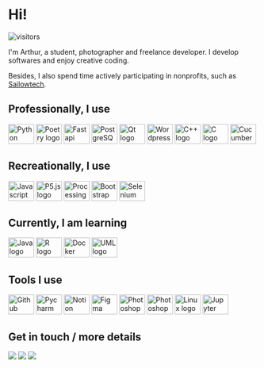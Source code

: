 <!-- Inspired by : https://github.com/benphelps/benphelps -->

# Hi!

![visitors](https://visitor-badge.laobi.icu/badge?page_id=Arthur2479.Arthur2479&left_color=%231b708a&right_color=%232fb4b6&left_text=Visitors%20since%2020/09/2024)

I'm Arthur, a student, photographer and freelance developer. I develop softwares and enjoy creative coding.

Besides, I also spend time actively participating in nonprofits, such as [Sailowtech](https://github.com/Sailowtech).

## Professionally, I use

<div>
<img src="https://cdn.jsdelivr.net/gh/devicons/devicon@latest/icons/python/python-original.svg" height="40" width="52" alt="Python logo" />
<img src="https://cdn.jsdelivr.net/gh/devicons/devicon@latest/icons/poetry/poetry-original.svg" height="40" width="52" alt ="Poetry logo" />
<img src="https://cdn.jsdelivr.net/gh/devicons/devicon@latest/icons/fastapi/fastapi-original.svg" height="40" width="52" alt ="Fastapi logo" />
<img src="https://cdn.jsdelivr.net/gh/devicons/devicon@latest/icons/postgresql/postgresql-original.svg" height="40" width="52" alt ="PostgreSQL logo" />
<img src="https://cdn.jsdelivr.net/gh/devicons/devicon@latest/icons/qt/qt-original.svg" height="40" width="52" alt ="Qt logo" />
<img src="https://cdn.jsdelivr.net/gh/devicons/devicon@latest/icons/wordpress/wordpress-plain.svg" height="40" width="52" alt ="Wordpress logo" />
<img src="https://cdn.jsdelivr.net/gh/devicons/devicon@latest/icons/cplusplus/cplusplus-original.svg" height="40" width="52" alt ="C++ logo" />
<img src="https://cdn.jsdelivr.net/gh/devicons/devicon@latest/icons/c/c-original.svg" height="40" width="52" alt ="C logo" />
<img src="https://cdn.jsdelivr.net/gh/devicons/devicon@latest/icons/cucumber/cucumber-plain.svg" height="40" width="52" alt ="Cucumber logo" />
</div>

## Recreationally, I use

<div>
<img src="https://cdn.jsdelivr.net/gh/devicons/devicon@latest/icons/javascript/javascript-original.svg" height="40" width="52" alt ="Javascript logo" />
<img src="https://cdn.jsdelivr.net/gh/devicons/devicon@latest/icons/p5js/p5js-original.svg" height="40" width="52" alt ="P5.js logo" />
<img src="https://cdn.jsdelivr.net/gh/devicons/devicon@latest/icons/processing/processing-original.svg" height="40" width="52" alt ="Processing logo" />
<img src="https://cdn.jsdelivr.net/gh/devicons/devicon@latest/icons/bootstrap/bootstrap-original.svg" height="40" width="52" alt ="Bootstrap logo" />
<img src="https://cdn.jsdelivr.net/gh/devicons/devicon@latest/icons/selenium/selenium-original.svg" height="40" width="52" alt ="Selenium logo" />
</div>

## Currently, I am learning

<div>
<img src="https://cdn.jsdelivr.net/gh/devicons/devicon@latest/icons/java/java-original.svg" height="40" width="52" alt ="Java logo" />
<img src="https://cdn.jsdelivr.net/gh/devicons/devicon@latest/icons/r/r-original.svg" height="40" width="52" alt ="R logo" />
<img src="https://cdn.jsdelivr.net/gh/devicons/devicon@latest/icons/docker/docker-original.svg" height="40" width="52" alt ="Docker logo" />
<img src="https://cdn.jsdelivr.net/gh/devicons/devicon@latest/icons/unifiedmodelinglanguage/unifiedmodelinglanguage-original.svg" height="40" width="52" alt ="UML logo" />
</div>

<!-- Hey you ! If you're reading this, here's what I'm planning on learning next :

<img src="https://cdn.jsdelivr.net/gh/devicons/devicon@latest/icons/threejs/threejs-original.svg" height="40" width="52" alt ="Three.js logo" />

-->

## Tools I use

<div>
<img src="https://cdn.jsdelivr.net/gh/devicons/devicon@latest/icons/github/github-original.svg" height="40" width="52" alt ="Github logo" />
<img src="https://cdn.jsdelivr.net/gh/devicons/devicon@latest/icons/pycharm/pycharm-original.svg" height="40" width="52" alt ="Pycharm logo" />
<img src="https://cdn.jsdelivr.net/gh/devicons/devicon@latest/icons/notion/notion-original.svg" height="40" width="52" alt ="Notion logo" />
<img src="https://cdn.jsdelivr.net/gh/devicons/devicon@latest/icons/figma/figma-original.svg" height="40" width="52" alt ="Figma logo" />
<img src="https://upload.wikimedia.org/wikipedia/commons/b/b6/Adobe_Photoshop_Lightroom_CC_logo.svg" height="40" width="52" alt ="Photoshop logo" />
<img src="https://cdn.jsdelivr.net/gh/devicons/devicon@latest/icons/photoshop/photoshop-original.svg" height="40" width="52" alt ="Photoshop logo" />
<img src="https://cdn.jsdelivr.net/gh/devicons/devicon@latest/icons/linux/linux-original.svg" height="40" width="52" alt ="Linux logo" />
<img src="https://cdn.jsdelivr.net/gh/devicons/devicon@latest/icons/jupyter/jupyter-original.svg" height="40" width="52" alt ="Jupyter logo" />
</div>

## Get in touch / more details

<a href="mailto:contact@arthurjacobs.ch"><img src="https://img.shields.io/badge/Email-contact@arthurjacobs.ch-blue?style=flat&logo=gmail&logoColor=white&color=%232fb4b6&labelColor=%231b708a" /></a>
<a href="https://www.linkedin.com/in/arthurjacobs/"><img src="https://img.shields.io/badge/LinkedIn-arthurjacobs-blue?style=flat&logo=linkedin&logoColor=white&color=%232fb4b6&labelColor=%231b708a" /></a>
<a href="https://t.me/Arthur2479"><img src="https://img.shields.io/badge/Telegram-Arthur2479-blue?style=flat&logo=telegram&logoColor=white&color=%232fb4b6&labelColor=%231b708a" /></a>
<!-- Coming soon : portfolio 
<a href="https://arthurjacobs.ch"><img src="https://img.shields.io/badge/Portfolio-arthurjacobs.ch-blue?style=flat&logo=adobelightroom&logoColor=white&color=%232fb4b6&labelColor=%231b708a" /></a>
-->
